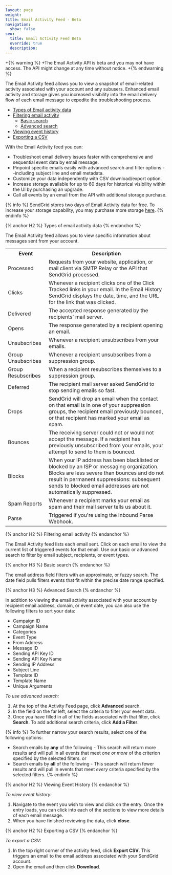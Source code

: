 ```yaml
---
layout: page
weight: 
title: Email Activity Feed - Beta
navigation:
  show: false
seo:
  title: Email Activity Feed Beta
  override: true
  description:
---
```

+{% warning %}
 +The Email Activity API is beta and you may not have access. The API might change at any time without notice.
 +{% endwarning %}

The Email Activity feed allows you to view a snapshot of email-related activity associated with your account and any subusers. Enhanced email activity and storage gives you increased visibility into the email delivery flow of each email message to expedite the troubleshooting process.  


* [Types of Email activity data](#-Filtering-email-activity)
* [Filtering email activity](#-Filtering-email-activity)
  * [Basic search](#-Basic-search)
  * [Advanced search](#-Advanced-search)
* [Viewing event history](#-Viewing-event-history)
* [Exporting a CSV](#-Exporting-a-CSV)

With the Email Activity feed you can:

* Troubleshoot email delivery issues faster with comprehensive and sequential event data by email message.
* Pinpoint specific emails easily with advanced search and filter options --including subject line and email metadata.
* Customize your data independently with CSV download/export option.
* Increase storage available for up to 60 days for historical visibility within the UI by purchasing an upgrade.
* Call all events by an email from the API with additional storage purchase.

{% info %}
SendGrid stores two days of Email Activity data for free. To increase your storage capability, you may purchase more storage [here](https://app.sendgrid.com/settings/billing).
{% endinfo %}

{% anchor H2 %}
Types of email activity data
{% endanchor %}

The Email Activity feed allows you to view specific information about messages sent from your account. 


<table class="table" style="table-layout:fixed">
  <tr>
  <th  >Event</th>
    <th  >Description</th>
    </tr>
    <tr>
    <td>Processed</td>
    <td>Requests from your website, application, or mail client via SMTP Relay or the API that SendGrid processed.</td>
  </tr>
  <tr>
    <td>Clicks</td>
    <td>Whenever a recipient clicks one of the Click Tracked links in your email. In the Email History SendGrid displays the date, time, and the URL for the link that was clicked.</td>
  </tr>
  <tr>
    <td>Delivered</td>
    <td>The accepted response generated by the recipients' mail server.</td>
  </tr>
  <tr>
    <td>Opens</td>
    <td>The response generated by a recipient opening an email.</td>
  </tr>
  <tr>
    <td>Unsubscribes</td>
    <td>Whenever a recipient unsubscribes from your emails. </td>
  </tr>
  <tr>
    <td>Group Unsubscribes</td>
    <td>Whenever a recipient unsubscribes from a suppression group.</td>
  </tr>
  <tr>
    <td>Group Resubscribes</td>
    <td>When a recipient resubscribes themselves to a suppression group.</td>
  </tr>
  <tr>
    <td>Deferred</td>
    <td>The recipient mail server asked SendGrid to stop sending emails so fast.</td>
  </tr>
  <tr>
    <td>Drops</td>
    <td>SendGrid will drop an email when the contact on that email is in one of your suppression groups, the recipient email previously bounced, or that recipient has marked your email as spam.</td>
  </tr>
  <tr>
    <td>Bounces </td>
    <td>The receiving server could not or would not accept the message. If a recipient has previously unsubscribed from your emails, your attempt to send to them is bounced.</td>
  </tr>
  <tr>
    <td>Blocks</td>
    <td>When your IP address has been blacklisted or blocked by an ISP or messaging organization. Blocks are less severe than bounces and do not result in permanent suppressions: subsequent sends to blocked email addresses are not automatically suppressed.</td>
  </tr>
  <tr>
    <td>Spam Reports</td>
    <td>Whenever a recipient marks your email as spam and their mail server tells us about it.</td>
  </tr>
  <tr>
    <td>Parse</td>
    <td>Triggered if you're using the Inbound Parse Webhook.</td>
  </tr>
</table>

{% anchor H2 %}
Filtering email activity
{% endanchor %}

The Email Activity feed lists each email sent. Click on each email to view the current list of triggered events for that email. Use our basic or advanced search to filter by email subject, recipients, or event types. 


{% anchor H3 %}
Basic search
{% endanchor %}

The email address field filters with an approximate, or fuzzy search. The date field pulls filters events that fit within the precise date range specified.

{% anchor H3 %}
Advanced Search
{% endanchor %}

In addition to viewing the email activity associated with your account by recipient email address, domain, or event date, you can also use the following filters to sort your data:

* Campaign ID
* Campaign Name
* Categories
* Event Type
* From Address
* Message ID
* Sending API Key ID
* Sending API Key Name
* Sending IP Address
* Subject Line
* Template ID
* Template Name
* Unique Arguments

*To use advanced search:*

1. At the top of the Activity Feed page, click **Advanced** search. 
1. In the field on the far left, select the criteria to filter your event data. 
1. Once you have filled in all of the fields associated with that filter, click **Search**. 
   To add additional search criteria, click **Add a Filter**. 

{% info %}
To further narrow your search results, select one of the following options:

* Search emails by **any** of the following - This search will return more results and will pull in all events that meet *one or more* of the criterion specified by the selected filters. 
or
* Search emails by **all** of the following - This search will return fewer results and will pull in events that meet *every* criteria specified by the selected filters. 
{% endinfo %}

{% anchor H2 %}
Viewing Event History
{% endanchor %}

*To view event history:*

1. Navigate to the event you wish to view and click on the entry. 
   Once the entry loads, you can click into each of the sections to view more details of each email message. 
1. When you have finished reviewing the data, click **close**. 

{% anchor H2 %}
Exporting a CSV
{% endanchor %}

*To export a CSV:*

1. In the top right corner of the activity feed, click **Export CSV**. 
   This triggers an email to the email address associated with your SendGrid account. 
1. Open the email and then click **Download**. 
